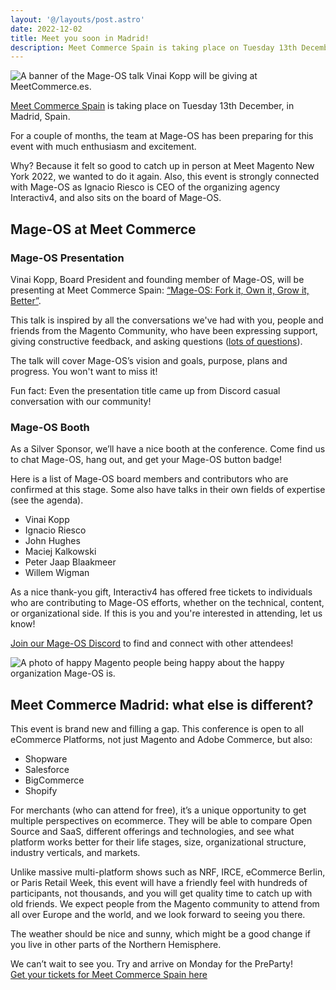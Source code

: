 ```yaml
---
layout: '@/layouts/post.astro'
date: 2022-12-02
title: Meet you soon in Madrid!
description: Meet Commerce Spain is taking place on Tuesday 13th December, in Madrid, Spain, an Mage-OS will meet you there!
---
```


![A banner of the Mage-OS talk Vinai Kopp will be giving at MeetCommerce.es.](/blog/2022/2022-12-02-meetcommerce-mage-os-talk-bannner.jpg)

[Meet Commerce Spain](https://meetcommerce.es/) is taking place on Tuesday 13th December, in Madrid, Spain.

For a couple of months, the team at Mage-OS has been preparing for this event with much enthusiasm and excitement.

Why? Because it felt so good to catch up in person at Meet Magento New York 2022, we wanted to do it again. Also, this event is strongly connected with Mage-OS as Ignacio Riesco is CEO of the organizing agency Interactiv4, and also sits on the board of Mage-OS.

## Mage-OS at Meet Commerce
### Mage-OS Presentation

Vinai Kopp, Board President and founding member of Mage-OS, will be presenting at Meet Commerce Spain: [“Mage-OS: Fork it, Own it, Grow it, Better”](https://www.linkedin.com/feed/update/urn:li:activity:6996423767186923520).

This talk is inspired by all the conversations we've had with you, people and friends from the Magento Community, who have been expressing support, giving constructive feedback, and asking questions ([lots of questions](https://mage-os.org/frequently-asked-questions)).

The talk will cover Mage-OS’s vision and goals, purpose, plans and progress. You won't want to miss it!

Fun fact: Even the presentation title came up from Discord casual conversation with our community!

### Mage-OS Booth
As a Silver Sponsor, we’ll have a nice booth at the conference. Come find us to chat Mage-OS, hang out, and get your Mage-OS button badge!

Here is a list of Mage-OS board members and contributors who are confirmed at this stage. Some also have talks in their own fields of expertise (see the agenda).
- Vinai Kopp
- Ignacio Riesco
- John Hughes
- Maciej Kalkowski
- Peter Jaap Blaakmeer
- Willem Wigman

As a nice thank-you gift, Interactiv4 has offered free tickets to individuals who are contributing to Mage-OS efforts, whether on the technical, content, or organizational side. If this is you and you're interested in attending, let us know!

[Join our Mage-OS Discord](https://discord.gg/9xHBTTpa) to find and connect with other attendees!

![A photo of happy Magento people being happy about the happy organization Mage-OS is.](/blog/2022/2022-12-02-meetcommerce-mageos-2.jpg)

## Meet Commerce Madrid: what else is different?
This event is brand new and filling a gap. This conference is open to all eCommerce Platforms, not just Magento and Adobe Commerce, but also:

- Shopware
- Salesforce
- BigCommerce
- Shopify

For merchants (who can attend for free), it’s a unique opportunity to get multiple perspectives on ecommerce. They will be able to compare Open Source and SaaS, different offerings and technologies, and see what platform works better for their life stages, size, organizational structure, industry verticals, and markets.

Unlike massive multi-platform shows such as NRF, IRCE, eCommerce Berlin, or Paris Retail Week, this event will have a friendly feel with hundreds of participants, not thousands, and you will get quality time to catch up with old friends. We expect people from the Magento community to attend from all over Europe and the world, and we look forward to seeing you there.

The weather should be nice and sunny, which might be a good change if you live in other parts of the Northern Hemisphere.

<div class="text-center">We can’t wait to see you. Try and arrive on Monday for the PreParty!</div>

<div class="text-center"><a href="https://meetcommerce.es" target="_blank">Get your tickets for Meet Commerce Spain here</a></div>
